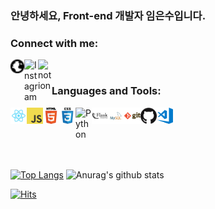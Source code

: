 <!--
### Hi there 👋
-->

### 안녕하세요, Front-end 개발자 임은수입니다.

### Connect with me:

[<img align="left" alt="My_site" width="22px" src="https://raw.githubusercontent.com/iconic/open-iconic/master/svg/globe.svg" />][website]
<!--[<img align="left" alt="LinkedIn" width="22px" src="https://cdn.jsdelivr.net/npm/simple-icons@v3/icons/linkedin.svg" />][linkedin]-->
[<img align="left" alt="Instagram" width="22px" src="https://cdn.jsdelivr.net/npm/simple-icons@v3/icons/instagram.svg" />][instagram]
[<img align="left" alt="notion" width="22px" src="https://cdn.jsdelivr.net/npm/simple-icons@v3/icons/notion.svg" />][notion]

[website]: https://eunsu-lim.github.io/im_eunsu/
[instagram]: https://www.instagram.com/__eslim_/ 
<!--[linkedin]: https://linkedin.com-->
[notion]: https://www.notion.so/Lim-EunSu-2106d563a7814e3ba1c596fd7e593763

<br />

### Languages and Tools:

<img align="left" alt="React" width="26px" src="https://raw.githubusercontent.com/github/explore/80688e429a7d4ef2fca1e82350fe8e3517d3494d/topics/react/react.png" />
<img align="left" alt="Javascript" width="26px" src="https://raw.githubusercontent.com/github/explore/80688e429a7d4ef2fca1e82350fe8e3517d3494d/topics/javascript/javascript.png" />
<img align="left" alt="HTML5" width="26px" src="https://raw.githubusercontent.com/github/explore/80688e429a7d4ef2fca1e82350fe8e3517d3494d/topics/html/html.png" />
<img align="left" alt="CSS3" width="26px" src="https://raw.githubusercontent.com/github/explore/80688e429a7d4ef2fca1e82350fe8e3517d3494d/topics/css/css.png" />
<img align="left" alt="Python" width="26px" src="https://blog.kakaocdn.net/dn/cvoxQ0/btqBFNMhwXt/btqiFB0YXNnvm7PYzK1GHK/img.png" />
<img align="left" alt="Flask" width="26px" src="https://raw.githubusercontent.com/github/explore/80688e429a7d4ef2fca1e82350fe8e3517d3494d/topics/flask/flask.png" />
<img align="left" alt="MySQL" width="26px" src="https://raw.githubusercontent.com/github/explore/80688e429a7d4ef2fca1e82350fe8e3517d3494d/topics/mysql/mysql.png" />
<img align="left" alt="Git" width="26px" src="https://raw.githubusercontent.com/github/explore/80688e429a7d4ef2fca1e82350fe8e3517d3494d/topics/git/git.png" />
<img align="left" alt="GitHub" width="26px" src="https://raw.githubusercontent.com/github/explore/78df643247d429f6cc873026c0622819ad797942/topics/github/github.png" />
<img align="left" alt="Visual Studio Code" width="26px" src="https://raw.githubusercontent.com/github/explore/80688e429a7d4ef2fca1e82350fe8e3517d3494d/topics/visual-studio-code/visual-studio-code.png" />

<br />

<!--
**eunsu-lim/eunsu-lim** is a ✨ _special_ ✨ repository because its `README.md` (this file) appears on your GitHub profile.

Here are some ideas to get you started:

- 🔭 I’m currently working on ...
- 🌱 I’m currently learning ...
- 👯 I’m looking to collaborate on ...
- 🤔 I’m looking for help with ...
- 💬 Ask me about ...
- 📫 How to reach me: ...
- 😄 Pronouns: ...
- ⚡ Fun fact: ...
-->
<br />
<br />
<br />
<br />

  [![Top Langs](https://github-readme-stats.vercel.app/api/top-langs/?username=eunsu-lim)](https://github.com/anuraghazra/github-readme-stats)
  ![Anurag's github stats](https://github-readme-stats.vercel.app/api?username=eunsu-lim&show_icons=true)


  [![Hits](https://hits.seeyoufarm.com/api/count/incr/badge.svg?url=https%3A%2F%2Fgithub.com%2Feunsu-lim&count_bg=%2379C83D&title_bg=%23555555&icon=&icon_color=%23E7E7E7&title=hits&edge_flat=false)](https://hits.seeyoufarm.com)

